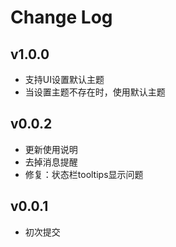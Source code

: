 # Change Log

## v1.0.0
- 支持UI设置默认主题
- 当设置主题不存在时，使用默认主题

## v0.0.2
- 更新使用说明
- 去掉消息提醒
- 修复：状态栏tooltips显示问题

## v0.0.1

- 初次提交